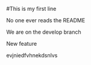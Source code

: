 #This is my first line

No one ever reads the README

We are on the develop branch

New feature


evjniedfvhnekdsnlvs
